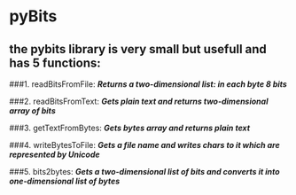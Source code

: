 # pyBits

## the pybits library is very small but usefull and has 5 functions:

###1. readBitsFromFile:  **_Returns a two-dimensional list: in each byte 8 bits_**

###2. readBitsFromText:  **_Gets plain text and returns two-dimensional array of bits_**

###3. getTextFromBytes:  **_Gets bytes array and returns plain text_**

###4. writeBytesToFile:  **_Gets a file name and writes chars to it which are represented by Unicode_**

###5. bits2bytes:  **_Gets a two-dimensional list of bits and converts it into one-dimensional list of bytes_**
